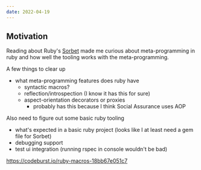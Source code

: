 ```yaml
---
date: 2022-04-19
---
```


## Motivation

Reading about Ruby's [Sorbet](https://stripe.com/blog/sorbet-stripes-type-checker-for-ruby) made me curious about meta-programming in ruby and how well the tooling works with the meta-programming.

A few things to clear up
- what meta-programming features does ruby have
  - syntactic macros?
  - reflection/introspection (I know it has this for sure)
  - aspect-orientation decorators or proxies
    - probably has this because I think Social Assurance uses AOP

Also need to figure out some basic ruby tooling
- what's expected in a basic ruby project (looks like I at least need a gem file for Sorbet)
- debugging support
- test ui integration (running rspec in console wouldn't be bad)



https://codeburst.io/ruby-macros-18bb67e051c7
